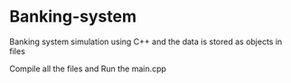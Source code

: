 # Banking-system
Banking system simulation using C++ and the data is stored as objects in files

Compile all the files and
Run the main.cpp
